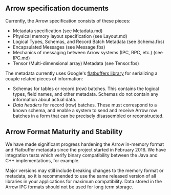<!---
  Licensed under the Apache License, Version 2.0 (the "License");
  you may not use this file except in compliance with the License.
  You may obtain a copy of the License at

   http://www.apache.org/licenses/LICENSE-2.0

  Unless required by applicable law or agreed to in writing, software
  distributed under the License is distributed on an "AS IS" BASIS,
  WITHOUT WARRANTIES OR CONDITIONS OF ANY KIND, either express or implied.
  See the License for the specific language governing permissions and
  limitations under the License. See accompanying LICENSE file.
-->

## Arrow specification documents

Currently, the Arrow specification consists of these pieces:

- Metadata specification (see Metadata.md)
- Physical memory layout specification (see Layout.md)
- Logical Types, Schemas, and Record Batch Metadata (see Schema.fbs)
- Encapsulated Messages (see Message.fbs)
- Mechanics of messaging between Arrow systems (IPC, RPC, etc.) (see IPC.md)
- Tensor (Multi-dimensional array) Metadata (see Tensor.fbs)

The metadata currently uses Google's [flatbuffers library][1] for serializing a
couple related pieces of information:

- Schemas for tables or record (row) batches. This contains the logical types,
  field names, and other metadata. Schemas do not contain any information about
  actual data.
- *Data headers* for record (row) batches. These must correspond to a known
   schema, and enable a system to send and receive Arrow row batches in a form
   that can be precisely disassembled or reconstructed.

## Arrow Format Maturity and Stability

We have made significant progress hardening the Arrow in-memory format and
Flatbuffer metadata since the project started in February 2016. We have
integration tests which verify binary compatibility between the Java and C++
implementations, for example.

Major versions may still include breaking changes to the memory format or
metadata, so it is recommended to use the same released version of all
libraries in your applications for maximum compatibility. Data stored in the
Arrow IPC formats should not be used for long term storage.

[1]: http://github.com/google/flatbuffers
